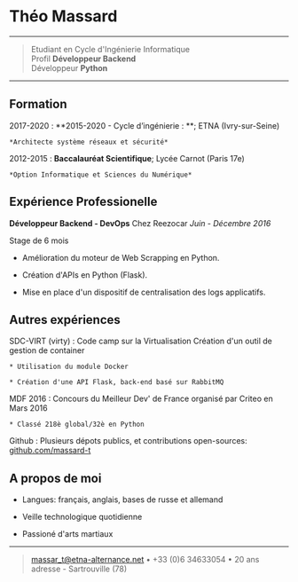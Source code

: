 Théo Massard
============

----

>  Etudiant en Cycle d'Ingénierie Informatique \
>  Profil **Développeur Backend**\
>  Développeur **Python**

----

Formation
---------

2017-2020
:   **2015-2020 - Cycle d’ingénierie : **; ETNA (Ivry-sur-Seine)

    *Architecte système réseaux et sécurité*

2012-2015
:   **Baccalauréat Scientifique**; Lycée Carnot (Paris 17e)

    *Option Informatique et Sciences du Numérique*

Expérience Professionelle
----------

**Développeur Backend - DevOps** Chez Reezocar *Juin - Décembre 2016*

Stage de 6 mois

* Amélioration du moteur de Web Scrapping en Python.

* Création d'APIs en Python (Flask).

* Mise en place d'un dispositif de centralisation des logs applicatifs.

Autres expériences
--------------------

SDC-VIRT (virty)
:  Code camp sur la Virtualisation
   Création d'un outil de gestion de container

    * Utilisation du module Docker

    * Création d'une API Flask, back-end basé sur RabbitMQ

MDF 2016
:  Concours du Meilleur Dev' de France
   organisé par Criteo en Mars 2016

    * Classé 218è global/32è en Python

Github
:  Plusieurs dépots publics, et contributions open-sources: [github.com/massard-t](https://github.com/massard-t/)

A propos de moi
----------------------------------------

* Langues: français, anglais, bases de russe et allemand

* Veille technologique quotidienne

* Passioné d'arts martiaux

----

> <massar_t@etna-alternance.net> • +33 (0)6 34633054 • 20 ans\
> adresse - Sartrouville  (78)

